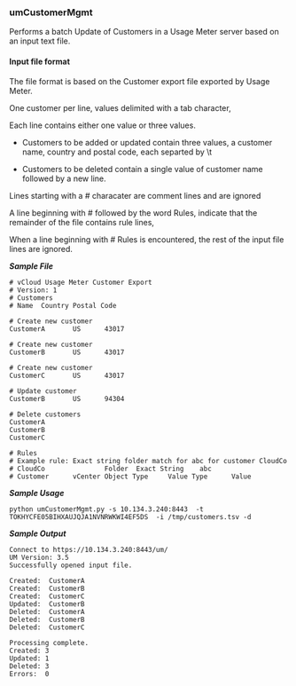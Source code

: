 
 
### umCustomerMgmt ###

Performs a batch Update of Customers in a Usage Meter server based on an input text file.

#### Input file format ####

The file format is based on the Customer export file exported by Usage Meter.

One customer per line, values delimited with a tab character,

Each line contains either one value or three values.

- Customers to be added or updated contain three values, a customer name, country and postal code, each separted by \t

- Customers to be deleted contain a single value of customer name followed by a new line.

Lines starting with a # characater are comment lines and are ignored

A line beginning with # followed by the word Rules, indicate that the remainder of the file contains rule lines,

When a line beginning with # Rules is encountered, the rest of the input file lines are ignored.

___Sample File___

```
# vCloud Usage Meter Customer Export
# Version: 1
# Customers
# Name  Country Postal Code

# Create new customer
CustomerA       US      43017

# Create new customer
CustomerB       US      43017

# Create new customer
CustomerC       US      43017

# Update customer
CustomerB       US      94304

# Delete customers
CustomerA
CustomerB
CustomerC

# Rules
# Example rule: Exact string folder match for abc for customer CloudCo
# CloudCo               Folder  Exact String    abc
# Customer      vCenter Object Type     Value Type      Value
```

___Sample Usage___ 


```
python umCustomerMgmt.py -s 10.134.3.240:8443  -t TOKHYCFE05BIHXAUJQJA1NVNRWKWI4EF5DS  -i /tmp/customers.tsv -d
```

___Sample Output___


```
Connect to https://10.134.3.240:8443/um/
UM Version: 3.5
Successfully opened input file.  

Created:  CustomerA
Created:  CustomerB
Created:  CustomerC
Updated:  CustomerB
Deleted:  CustomerA
Deleted:  CustomerB
Deleted:  CustomerC

Processing complete.
Created: 3
Updated: 1
Deleted: 3
Errors:  0

```
